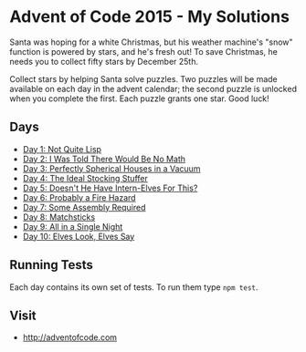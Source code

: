 # Advent of Code 2015 - My Solutions

Santa was hoping for a white Christmas, but his weather machine's "snow" function is powered by stars, and he's fresh out! To save Christmas, he needs you to collect fifty stars by December 25th.

Collect stars by helping Santa solve puzzles. Two puzzles will be made available on each day in the advent calendar; the second puzzle is unlocked when you complete the first. Each puzzle grants one star. Good luck!

## Days

- [Day 1: Not Quite Lisp](day-01-not-quite-lisp/)
- [Day 2: I Was Told There Would Be No Math](day-02-i-was-told-there-would-be-no-math/)
- [Day 3: Perfectly Spherical Houses in a Vacuum](day-03-perfectly-spherical-houses-in-a-vacuum/)
- [Day 4: The Ideal Stocking Stuffer](day-04-the-ideal-stocking-stuffer/)
- [Day 5: Doesn't He Have Intern-Elves For This?](day-05-doesnt-he-have-intern-elves-for-this/)
- [Day 6: Probably a Fire Hazard](day-06-probably-a-fire-hazard/)
- [Day 7: Some Assembly Required](day-07-some-assembly-required/)
- [Day 8: Matchsticks](day-08-matchsticks/)
- [Day 9: All in a Single Night](day-09-all-in-a-single-night/)
- [Day 10: Elves Look, Elves Say](day-10-elves-look-elves-say/)

## Running Tests

Each day contains its own set of tests. To run them type `npm test`.

## Visit
- http://adventofcode.com
